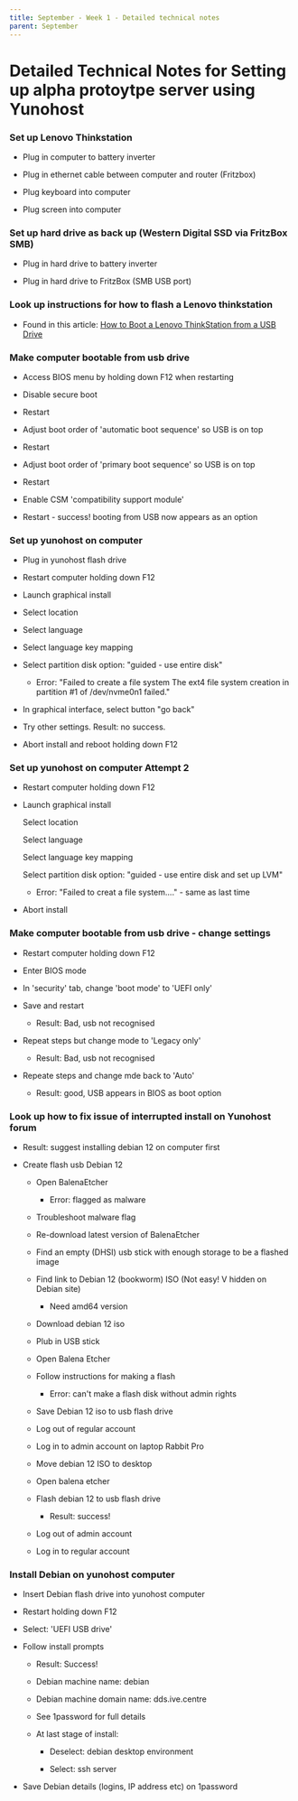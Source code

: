 ```yaml
---
title: September - Week 1 - Detailed technical notes
parent: September
---
```


# Detailed Technical Notes for Setting up alpha protoytpe server using Yunohost 

### Set up Lenovo Thinkstation
  
  - Plug in computer to battery inverter
    
  - Plug in ethernet cable between computer and router (Fritzbox)
    
  - Plug keyboard into computer
    
  - Plug screen into computer
    
### Set up hard drive as back up (Western Digital SSD via FritzBox SMB)
  
  - Plug in hard drive to battery inverter
    
  - Plug in hard drive to FritzBox (SMB USB port)
    
### Look up instructions for how to flash a Lenovo thinkstation
  
  - Found in this article: [How to Boot a Lenovo ThinkStation from a USB Drive](https://codingmall.com/knowledge-base/25-global/11961-thinkstation-boot-from-usb)
### Make computer bootable from usb drive
  
  - Access BIOS menu by holding down F12 when restarting
    
  - Disable secure boot
    
  - Restart
    
  - Adjust boot order of 'automatic boot sequence' so USB is on top
    
  - Restart
    
  - Adjust boot order of 'primary boot sequence' so USB is on top
    
  - Restart
    
  - Enable CSM 'compatibility support module'
    
  - Restart - success! booting from USB now appears as an option
    
### Set up yunohost on computer
  
  - Plug in yunohost flash drive
    
  - Restart computer holding down F12
    
  - Launch graphical install
    
  - Select location
    
  - Select language
    
  - Select language key mapping
    
  - Select partition disk option: "guided - use entire disk"
    
    - Error: "Failed to create a file system The ext4 file system creation in partition #1 of /dev/nvme0n1 failed."
  - In graphical interface, select button "go back"
    
  - Try other settings. Result: no success.
    
  - Abort install and reboot holding down F12
    
### Set up yunohost on computer Attempt 2
  
  - Restart computer holding down F12
    
  - Launch graphical install
    
    Select location
    
    Select language
    
    Select language key mapping
    
    Select partition disk option: "guided - use entire disk and set up LVM"
    
    - Error: "Failed to creat a file system...." - same as last time
  - Abort install
    
### Make computer bootable from usb drive - change settings
  
  - Restart computer holding down F12
    
  - Enter BIOS mode
    
  - In 'security' tab, change 'boot mode' to 'UEFI only'
    
  - Save and restart
    
    - Result: Bad, usb not recognised
  - Repeat steps but change mode to 'Legacy only'
    
    - Result: Bad, usb not recognised
  - Repeate steps and change mde back to 'Auto'
    
    - Result: good, USB appears in BIOS as boot option
### Look up how to fix issue of interrupted install on Yunohost forum
  
  - Result: suggest installing debian 12 on computer first
- Create flash usb Debian 12
  
  - Open BalenaEtcher
    
    - Error: flagged as malware
  - Troubleshoot malware flag
    
  - Re-download latest version of BalenaEtcher
    
  - Find an empty (DHSI) usb stick with enough storage to be a flashed image
    
  - Find link to Debian 12 (bookworm) ISO (Not easy! V hidden on Debian site)
    
    - Need amd64 version
  - Download debian 12 iso
    
  - Plub in USB stick
    
  - Open Balena Etcher
    
  - Follow instructions for making a flash
    
    - Error: can't make a flash disk without admin rights
  - Save Debian 12 iso to usb flash drive
    
  - Log out of regular account
    
  - Log in to admin account on laptop Rabbit Pro
    
  - Move debian 12 ISO to desktop
    
  - Open balena etcher
    
  - Flash debian 12 to usb flash drive
    
    - Result: success!
  - Log out of admin account
    
  - Log in to regular account 
    
### Install Debian on yunohost computer
  
  - Insert Debian flash drive into yunohost computer
    
  - Restart holding down F12
    
  - Select: 'UEFI USB drive'
    
  - Follow install prompts
    
    - Result: Success!
      
    - Debian machine name: debian
      
    - Debian machine domain name: dds.ive.centre
      
    - See 1password for full details
      
    - At last stage of install:
      
      - Deselect: debian desktop environment
        
      - Select: ssh server
        
- Save Debian details (logins, IP address etc) on 1password
